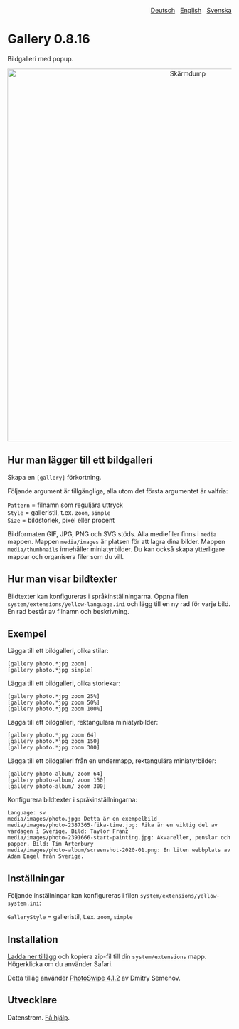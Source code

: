 <p align="right"><a href="README-de.md">Deutsch</a> &nbsp; <a href="README.md">English</a> &nbsp; <a href="README-sv.md">Svenska</a></p>

# Gallery 0.8.16

Bildgalleri med popup.

<p align="center"><img src="gallery-screenshot.png?raw=true" width="795" height="836" alt="Skärmdump"></p>

## Hur man lägger till ett bildgalleri

Skapa en `[gallery]` förkortning.

Följande argument är tillgängliga, alla utom det första argumentet är valfria:

`Pattern` = filnamn som reguljära uttryck  
`Style` = galleristil, t.ex. `zoom`, `simple`  
`Size` = bildstorlek, pixel eller procent  

Bildformaten GIF, JPG, PNG och SVG stöds. Alla mediefiler finns i `media` mappen.
Mappen `media/images` är platsen för att lagra dina bilder. Mappen `media/thumbnails` innehåller miniatyrbilder. Du kan också skapa ytterligare mappar och organisera filer som du vill.

## Hur man visar bildtexter

Bildtexter kan konfigureras i språkinställningarna. Öppna filen `system/extensions/yellow-language.ini` och lägg till en ny rad för varje bild. En rad består av filnamn och beskrivning.

## Exempel

Lägga till ett bildgalleri, olika stilar:

    [gallery photo.*jpg zoom]
    [gallery photo.*jpg simple]

Lägga till ett bildgalleri, olika storlekar:

    [gallery photo.*jpg zoom 25%]
    [gallery photo.*jpg zoom 50%]
    [gallery photo.*jpg zoom 100%]

Lägga till ett bildgalleri, rektangulära miniatyrbilder:

    [gallery photo.*jpg zoom 64]
    [gallery photo.*jpg zoom 150]
    [gallery photo.*jpg zoom 300]

Lägga till ett bildgalleri från en undermapp, rektangulära miniatyrbilder:

    [gallery photo-album/ zoom 64]
    [gallery photo-album/ zoom 150]
    [gallery photo-album/ zoom 300]

Konfigurera bildtexter i språkinställningarna:

    Language: sv
    media/images/photo.jpg: Detta är en exempelbild
    media/images/photo-2387365-fika-time.jpg: Fika är en viktig del av vardagen i Sverige. Bild: Taylor Franz
    media/images/photo-2391666-start-painting.jpg: Akvareller, penslar och papper. Bild: Tim Arterbury
    media/images/photo-album/screenshot-2020-01.png: En liten webbplats av Adam Engel från Sverige.

## Inställningar

Följande inställningar kan konfigureras i filen `system/extensions/yellow-system.ini`:

`GalleryStyle` = galleristil, t.ex. `zoom`, `simple`  

## Installation

[Ladda ner tillägg](https://github.com/datenstrom/yellow-extensions/raw/master/zip/gallery.zip) och kopiera zip-fil till din `system/extensions` mapp. Högerklicka om du använder Safari.

Detta tilläg använder [PhotoSwipe 4.1.2](https://github.com/dimsemenov/photoswipe) av Dmitry Semenov.

## Utvecklare

Datenstrom. [Få hjälp](https://datenstrom.se/sv/yellow/help/).
